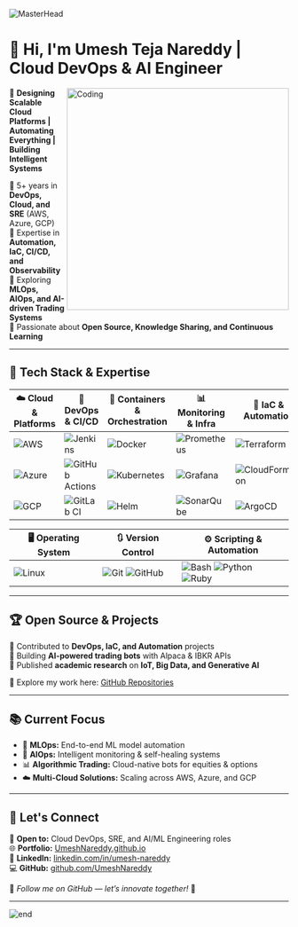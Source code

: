 
![MasterHead](https://cdn.dribbble.com/userupload/7725814/file/original-ad34e5a3d587a8a90b6586de67710225.gif)

# 👋 Hi, I'm Umesh Teja Nareddy | **Cloud DevOps & AI Engineer**  
<img align="right" alt="Coding" width="400" src="https://cdn.dribbble.com/userupload/7725640/file/original-a2b82ab8779ece4c49df3672f7753ccb.gif">

🚀 **Designing Scalable Cloud Platforms | Automating Everything | Building Intelligent Systems**  

🔹 5+ years in **DevOps, Cloud, and SRE** (AWS, Azure, GCP)  
🔹 Expertise in **Automation, IaC, CI/CD, and Observability**  
🔹 Exploring **MLOps, AIOps, and AI-driven Trading Systems**  
🔹 Passionate about **Open Source, Knowledge Sharing, and Continuous Learning**  

---

## 🔧 Tech Stack & Expertise

| ☁️ Cloud & Platforms | 🔧 DevOps & CI/CD | 🐳 Containers & Orchestration | 📊 Monitoring & Infra | 🚀 IaC & Automation | 🛠️ Config Management |
|----------------|----------------|----------------|----------------|----------------|----------------|
| ![AWS](https://img.shields.io/badge/AWS-%23FF9900.svg?style=for-the-badge&logo=amazon-aws&logoColor=white) | ![Jenkins](https://img.shields.io/badge/Jenkins-%232C5263.svg?style=for-the-badge&logo=jenkins&logoColor=white) | ![Docker](https://img.shields.io/badge/Docker-%230db7ed.svg?style=for-the-badge&logo=docker&logoColor=white) | ![Prometheus](https://img.shields.io/badge/Prometheus-E6522C?style=for-the-badge&logo=Prometheus&logoColor=white) | ![Terraform](https://img.shields.io/badge/Terraform-%235835CC.svg?style=for-the-badge&logo=terraform&logoColor=white) | ![Ansible](https://img.shields.io/badge/Ansible-%231A1918.svg?style=for-the-badge&logo=ansible&logoColor=white) |
| ![Azure](https://img.shields.io/badge/Azure-%230072C6.svg?style=for-the-badge&logo=microsoftazure&logoColor=white) | ![GitHub Actions](https://img.shields.io/badge/GitHub%20Actions-%232671E5.svg?style=for-the-badge&logo=githubactions&logoColor=white) | ![Kubernetes](https://img.shields.io/badge/Kubernetes-%23326ce5.svg?style=for-the-badge&logo=kubernetes&logoColor=white) | ![Grafana](https://img.shields.io/badge/Grafana-%23F46800.svg?style=for-the-badge&logo=grafana&logoColor=white) | ![CloudFormation](https://img.shields.io/badge/CloudFormation-%23FF4F00.svg?style=for-the-badge&logo=amazon-aws&logoColor=white) | ![Chef](https://img.shields.io/badge/Chef-%23F09820.svg?style=for-the-badge&logo=chef&logoColor=white) |
| ![GCP](https://img.shields.io/badge/GCP-%234285F4.svg?style=for-the-badge&logo=google-cloud&logoColor=white) | ![GitLab CI](https://img.shields.io/badge/GitLab%20CI-%23181717.svg?style=for-the-badge&logo=gitlab&logoColor=white) | ![Helm](https://img.shields.io/badge/Helm-%232C5263.svg?style=for-the-badge&logo=helm&logoColor=white) | ![SonarQube](https://img.shields.io/badge/SonarQube-%23000000.svg?style=for-the-badge&logo=sonarqube&logoColor=4E9BCD) | ![ArgoCD](https://img.shields.io/badge/ArgoCD-%23EF7B4D.svg?style=for-the-badge&logo=argo&logoColor=white) |  |

| 🖥️ Operating System | 🔃 Version Control | ⚙️ Scripting & Automation |
|---------------------|--------------------|----------------------------|
| ![Linux](https://img.shields.io/badge/Linux-%23000000.svg?style=for-the-badge&logo=linux&logoColor=white) | ![Git](https://img.shields.io/badge/Git-%23F05033.svg?style=for-the-badge&logo=git&logoColor=white) ![GitHub](https://img.shields.io/badge/GitHub-%23181717.svg?style=for-the-badge&logo=github&logoColor=white) | ![Bash](https://img.shields.io/badge/Bash-%234EAA25.svg?style=for-the-badge&logo=gnu-bash&logoColor=white) ![Python](https://img.shields.io/badge/Python-%233776AB.svg?style=for-the-badge&logo=python&logoColor=white) ![Ruby](https://img.shields.io/badge/Ruby-%23CC342D.svg?style=for-the-badge&logo=ruby&logoColor=white) |

---

## 🏆 Open Source & Projects  

🔹 Contributed to **DevOps, IaC, and Automation** projects  
🔹 Building **AI-powered trading bots** with Alpaca & IBKR APIs  
🔹 Published **academic research** on **IoT, Big Data, and Generative AI**  

📂 Explore my work here: [GitHub Repositories](https://github.com/UmeshNareddy)  

---

## 📚 Current Focus  

- 🤖 **MLOps:** End-to-end ML model automation  
- 🤖 **AIOps:** Intelligent monitoring & self-healing systems  
- 📊 **Algorithmic Trading:** Cloud-native bots for equities & options  
- ☁️ **Multi-Cloud Solutions:** Scaling across AWS, Azure, and GCP  

---

## 📢 Let's Connect  

💼 **Open to:** Cloud DevOps, SRE, and AI/ML Engineering roles  
🌐 **Portfolio:** [UmeshNareddy.github.io](https://UmeshNareddy.github.io)  
🔗 **LinkedIn:** [linkedin.com/in/umesh-nareddy](https://www.linkedin.com/in/umesh-nareddy/)  
💻 **GitHub:** [github.com/UmeshNareddy](https://github.com/UmeshNareddy)  

🚀 *Follow me on GitHub — let’s innovate together!* 🎯  

---

![end](https://imgur.com/meVJnmd.png)


